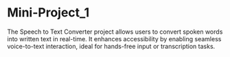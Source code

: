 # Mini-Project_1
The Speech to Text Converter project allows users to convert spoken words into written text in real-time. It enhances accessibility by enabling seamless voice-to-text interaction, ideal for hands-free input or transcription tasks.
